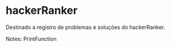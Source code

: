 # hackerRanker
 Destinado a registro de problemas e soluções do hackerRanker.


Notes:
PrintFunction